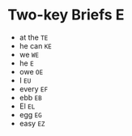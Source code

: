# Two-key Briefs E

* at the `TE`
* he can `KE`
* we `WE`
* he `E`
* owe `OE`
* I `EU`
* every `EF`
* ebb `EB`
* El `EL`
* egg `EG`
* easy `EZ`
